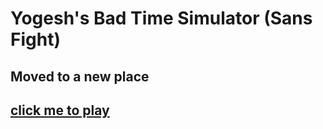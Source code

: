 # Yogesh's Bad Time Simulator (Sans Fight)

## Moved to a new place
## [click me to play](https://yogesh-bad-time-simulator.glitch.me/)
